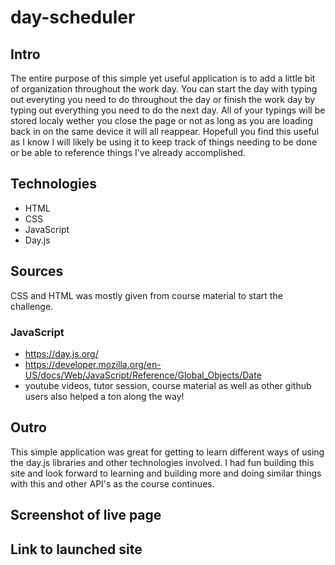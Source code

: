 # day-scheduler

## Intro

The entire purpose of this simple yet useful application is to add a little bit of organization throughout the work day. You can start the day with typing out everyting you need to do throughout the day or finish the work day by typing out everything you need to do the next day. All of your typings will be stored localy wether you close the page or not as long as you are loading back in on the same device it will all reappear. Hopefull you find this useful as I know I will likely be using it to keep track of things needing to be done or be able to reference things I've already accomplished.

## Technologies

- HTML
- CSS
- JavaScript
- Day.js

## Sources

CSS and HTML was mostly given from course material to start the challenge.

### JavaScript

- https://day.js.org/
- https://developer.mozilla.org/en-US/docs/Web/JavaScript/Reference/Global_Objects/Date
- youtube videos, tutor session, course material as well as other github users also helped a ton along the way!

## Outro

This simple application was great for getting to learn different ways of using the day.js libraries and other technologies involved. I had fun building this site and look forward to learning and building more and doing similar things with this and other API's as the course continues.

## Screenshot of live page


## Link to launched site